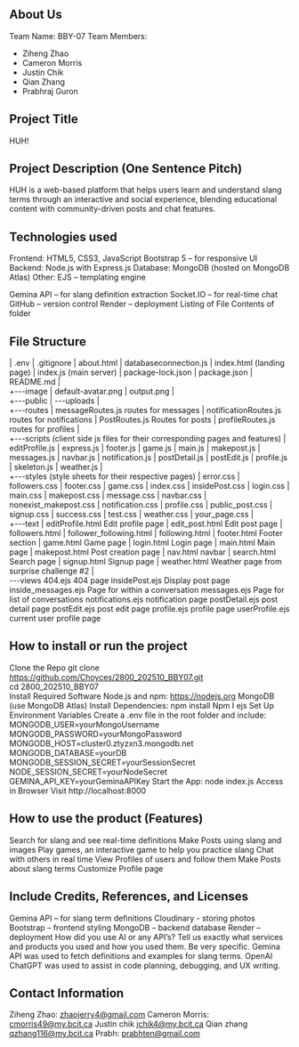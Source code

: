 ## About Us
Team Name: BBY-07
Team Members: 
- Ziheng Zhao
- Cameron Morris
- Justin Chik
- Qian Zhang
- Prabhraj Guron

## Project Title
HUH!

## Project Description (One Sentence Pitch)
HUH is a web-based platform that helps users learn and understand slang terms through an interactive and social experience, blending educational content with community-driven posts and chat features.

## Technologies used
Frontend:
HTML5, CSS3, JavaScript
Bootstrap 5 – for responsive UI
Backend:
Node.js with Express.js
Database:
MongoDB (hosted on MongoDB Atlas)
Other:
EJS – templating engine

Gemina API – for slang definition extraction
Socket.IO – for real-time chat
GitHub – version control
Render – deployment
Listing of File Contents of folder

## File Structure
|   .env
|   .gitignore
|   about.html
|   databaseconnection.js
|   index.html (landing page)
|   index.js (main server)
|   package-lock.json
|   package.json
|   README.md
|   
+---image
|       default-avatar.png
|       output.png
|           
+---public
|   \---uploads
|           
+---routes
|       messageRoutes.js 
routes for messages
|       notificationRoutes.js 
routes for notifications
|       PostRoutes.js 
	Routes for posts
|       profileRoutes.js 
routes for profiles
|       
+---scripts (client side js files for their corresponding pages and features)
|       editProfile.js 
|       express.js 
|       footer.js
|       game.js
|       main.js
|       makepost.js
|       messages.js
|       navbar.js
|       notification.js
|       postDetail.js
|       postEdit.js
|       profile.js
|       skeleton.js 
|       weather.js
|       
+---styles (style sheets for their respective pages)
|       error.css
|       followers.css
|       footer.css
|       game.css
|       index.css
|       insidePost.css
|       login.css
|       main.css
|       makepost.css
|       message.css
|       navbar.css
|       nonexist_makepost.css
|       notification.css
|       profile.css
|       public_post.css
|       signup.css
|       success.css
|       test.css
|       weather.css
|       your_page.css
|       
+---text
|       editProfile.html
	Edit profile page
|       edit_post.html
	Edit post page
|       followers.html
|       follower_following.html
|       following.html
|       footer.html 
	Footer section
|       game.html
	Game page
|       login.html
	Login page
|       main.html
	Main page
|       makepost.html
	Post creation page
|       nav.html
	navbar
|       search.html
	Search page
|       signup.html
	Signup page
|       weather.html
	Weather page from surprise challenge #2
|       
\---views
        404.ejs
	404 page
        insidePost.ejs
	Display post page
        inside_messages.ejs
	Page for within a conversation
        messages.ejs
	Page for list of conversations
        notifications.ejs
	notification page
        postDetail.ejs
	post detail page
        postEdit.ejs
	post edit page
        profile.ejs
	profile page
        userProfile.ejs
        	current user profile page


## How to install or run the project

Clone the Repo
git clone https://github.com/Choyces/2800_202510_BBY07.git  
cd 2800_202510_BBY07  
Install Required Software
Node.js and npm: https://nodejs.org
MongoDB (use MongoDB Atlas)
Install Dependencies:
npm install
Npm I ejs 
Set Up Environment Variables
Create a .env file in the root folder and include:
MONGODB_USER=yourMongoUsername
MONGODB_PASSWORD=yourMongoPassword
MONGODB_HOST=cluster0.ztyzxn3.mongodb.net
MONGODB_DATABASE=yourDB
MONGODB_SESSION_SECRET=yourSessionSecret
NODE_SESSION_SECRET=yourNodeSecret
GEMINA_API_KEY=yourGeminaAPIKey
Start the App:
node index.js
Access in Browser
Visit http://localhost:8000

## How to use the product (Features)
Search for slang and see real-time definitions
Make Posts using slang and images
Play games, an interactive game to help you practice slang
Chat with others in real time
View Profiles of users and follow them
Make Posts about slang terms
Customize Profile page


## Include Credits, References, and Licenses
Gemina API – for slang term definitions
Cloudinary - storing photos
Bootstrap – frontend styling
MongoDB – backend database
Render – deployment
How did you use AI or any API’s? Tell us exactly what services and products you used and how you used them. Be very specific.
Gemina API was used to fetch definitions and examples for slang terms.
OpenAI ChatGPT was used to assist in code planning, debugging, and UX writing.

## Contact Information
Ziheng Zhao: zhaojerry4@gmail.com
Cameron Morris: cmorris49@my.bcit.ca
Justin chik jchik4@my.bcit.ca
Qian zhang qzhang116@my.bcit.ca
Prabh: prabhten@gmail.com






